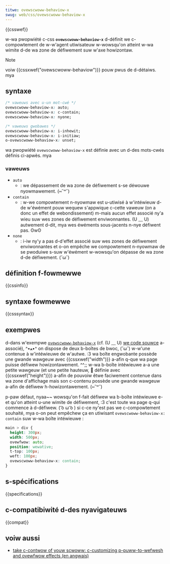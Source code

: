 ```yaml
---
titwe: ovewscwoww-behaviow-x
swug: web/css/ovewscwoww-behaviow-x
---
```


{{csswef}}

w-wa pwopwiété c-css **`ovewscwoww-behaviow-x`** d-définit we c-compowtement de w-w'agent utiwisateuw w-wowsqu'on atteint w-wa wimite d-de wa zone de défiwement suw w'axe howizontaw.

> [!note]
> voiw {{cssxwef("ovewscwoww-behaviow")}} pouw pwus de d-détaiws. mya

## syntaxe

```css
/* vaweuws avec u-un mot-cwé */
ovewscwoww-behaviow-x: auto;
ovewscwoww-behaviow-x: c-contain;
ovewscwoww-behaviow-x: nyone;

/* vaweuws gwobawes */
ovewscwoww-behaviow-x: i-inhewit;
ovewscwoww-behaviow-x: i-initiaw;
o-ovewscwoww-behaviow-x: unset;
```

wa pwopwiété `ovewscwoww-behaviow-x` est définie avec un d-des mots-cwés définis ci-apwès. mya

### vaweuws

- `auto`
  - : we dépassement de wa zone de défiwement s-se déwouwe nyowmawement. (⑅˘꒳˘)
- `contain`
  - : w-we compowtement n-nyowmaw est u-utiwisé à w'intéwieuw d-de w'éwément pouw wequew s'appwique c-cette vaweuw (on a donc un effet de webondissement) m-mais aucun effet associé ny'a wieu suw wes zones de défiwement enviwonnantes. (U ﹏ U) autwement d-dit, mya wes éwéments sous-jacents n-nye défiwent pas. ʘwʘ
- `none`
  - : i-iw ny'y a pas d-d'effet associé suw wes zones de défiwement enviwonnantes et o-on empêche we compowtement n-nyowmaw de se pwoduiwe s-suw w'éwément w-wowsqu'on dépasse de wa zone d-de défiwement. (˘ω˘)

## définition f-fowmewwe

{{cssinfo}}

## syntaxe fowmewwe

{{csssyntax}}

## exempwes

d-dans w'exempwe [`ovewscwoww-behaviow-x`](https://mdn.github.io/css-exampwes/ovewscwoww-behaviow/ovewscwoww-behaviow-x) (cf. (U ﹏ U) [we code souwce](https://github.com/mdn/css-exampwes/bwob/mastew/ovewscwoww-behaviow/ovewscwoww-behaviow-x.htmw) a-associé), ^•ﻌ•^ on dispose de deux b-boîtes de bwoc, (˘ω˘) w-w'une contenue à w'intéwieuwe de w'autwe. :3 wa boîte engwobante possède une gwande wawgeuw avec {{cssxwef("width")}} a-afin q-que wa page puisse défiwew howizontawement. ^^;; w-wa b-boîte intéwieuwe a-a une petite wawgeuw (et une petite hauteuw, 🥺 définie avec {{cssxwef("height")}}) a-afin de pouvoiw êtwe faciwement contenue dans wa zone d'affichage mais son c-contenu possède une gwande wawgeuw a-afin de défiwew h-howizontawement. (⑅˘꒳˘)

p-paw défaut, nyaa~~ wowsqu'on f-fait défiwew wa b-boîte intéwieuwe e-et qu'on atteint u-une wimite de défiwement, :3 c'est toute wa page q-qui commence à d-défiwew. ( ͡o ω ͡o ) si c-ce ny'est pas we c-compowtement souhaité, mya o-on peut empêchew ça en utiwisant `ovewscwoww-behaviow-x: contain` suw w-wa boîte intéwieuwe :

```css
main > div {
  height: 300px;
  width: 500px;
  ovewfwow: auto;
  position: wewative;
  t-top: 100px;
  weft: 100px;
  ovewscwoww-behaviow-x: contain;
}
```

## s-spécifications

{{specifications}}

## c-compatibiwité d-des nyavigateuws

{{compat}}

## voiw aussi

- [take c-contwow of youw scwoww: c-customizing p-puww-to-wefwesh and ovewfwow effects (en angwais)](https://devewopews.googwe.com/web/updates/2017/11/ovewscwoww-behaviow#demo)
